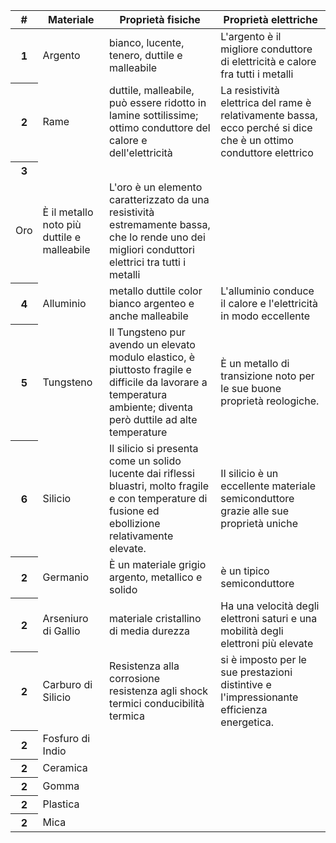 <!DOCTYPE html>
<html lang="en">
<head>
    <meta charset="UTF-8">
    <meta name="viewport" content="width=device-width, initial-scale=1.0">
    <title>Materiali conduttori-semiconduttori-isolanti </title>
    <link href="https://cdn.jsdelivr.net/npm/bootstrap@5.3.0/dist/css/bootstrap.min.css" rel="stylesheet">




</head>
<body>
    <table class="table">
        <thead>
          <tr>
            <th scope="col">#</th>
            <th scope="col">Materiale</th>
            <th scope="col">Proprietà fisiche</th>
            <th scope="col">Proprietà elettriche</th>
          </tr>
        </thead>
        <tbody>
          <tr>
            <th scope="row">1</th>
            <td>Argento</td>
            <td>bianco, lucente, tenero, duttile e malleabile</td>
            <td>L'argento è il migliore conduttore di elettricità e calore fra tutti i metalli</td>
          </tr>
          <tr>
            <th scope="row">2</th>
            <td>Rame</td>
            <td>duttile, malleabile, può essere ridotto in lamine sottilissime; ottimo conduttore del calore e dell'elettricità</td>
            <td>La resistività elettrica del rame è relativamente bassa, ecco perché si dice che è un ottimo conduttore elettrico</td>
          </tr>
          <th scope="row">3</th>
          <tr>
            <td>Oro</td>
            <td>È il metallo noto più duttile e malleabile</td>
            <td>L'oro è un elemento caratterizzato da una resistività estremamente bassa, che lo rende uno dei migliori conduttori elettrici tra tutti i metalli</td>
          </tr>
          <tr>
            <th scope="row">4</th>
            <td>Alluminio</td>
            <td>metallo duttile color bianco argenteo e anche malleabile</td>
            <td>L'alluminio conduce il calore e l'elettricità in modo eccellente</td>
          </tr>
          <tr>
            <th scope="row">5</th>
            <td>Tungsteno</td>
            <td>Il Tungsteno pur avendo un elevato modulo elastico, è piuttosto fragile e difficile da lavorare a temperatura ambiente; diventa però duttile ad alte temperature</td>
            <td>È un metallo di transizione noto per le sue buone proprietà reologiche.</td>
          </tr>
          <tr>
            <th scope="row">6</th>
            <td>Silicio</td>
            <td>Il silicio si presenta come un solido lucente dai riflessi bluastri, molto fragile e con temperature di fusione ed ebollizione relativamente elevate.</td>
            <td>Il silicio è un eccellente materiale semiconduttore grazie alle sue proprietà uniche</td>
          </tr>
          <tr>
            <th scope="row">2</th>
            <td>Germanio</td>
            <td>È un materiale grigio argento, metallico e solido</td>
            <td>è un tipico semiconduttore</td>
          </tr>
          <tr>
            <th scope="row">2</th>
            <td>Arseniuro di Gallio</td>
            <td>materiale cristallino di media durezza</td>
            <td>Ha una velocità degli elettroni saturi e una mobilità degli elettroni più elevate</td>
          </tr>
          <tr>
            <th scope="row">2</th>
            <td>Carburo di Silicio</td>
            <td>Resistenza alla corrosione resistenza agli shock termici conducibilità termica</td>
            <td>si è imposto per le sue prestazioni distintive e l'impressionante efficienza energetica.</td>
          </tr>
          <tr>
            <th scope="row">2</th>
            <td>Fosfuro di Indio</td>
            <td></td>
            <td></td>
          </tr>
          <tr>
            <th scope="row">2</th>
            <td>Ceramica</td>
            <td></td>
            <td></td>
          </tr>
          <tr>
            <th scope="row">2</th>
            <td>Gomma</td>
            <td></td>
            <td></td>
          </tr>
          <tr>
            <th scope="row">2</th>
            <td>Plastica</td>
            <td></td>
            <td></td>
          </tr>
          <tr>
            <th scope="row">2</th>
            <td>Mica</td>
            <td></td>
            <td></td>
          </tr>
        </tbody>
      </table>  

